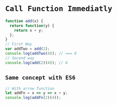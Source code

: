 # `Call Function Immediatly`

```javascript
function add(x) {
  return function(y) {
    return x + y;
  };
}
// First Way
var addTwo = add(2);
console.log(addTwo(4)); // === 6
// Second way
console.log(add(2)(4)); // 6
```

## `Same concept with ES6`

```javascript
// With arrow function
let addFn = x => y => x + y;
console.log(addFn(2)(4));
```
